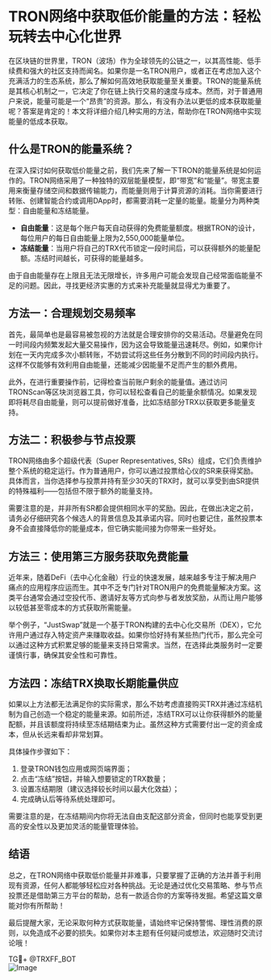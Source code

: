 # TRON网络中获取低价能量的方法：轻松玩转去中心化世界

在区块链的世界里，TRON（波场）作为全球领先的公链之一，以其高性能、低手续费和强大的社区支持而闻名。如果你是一名TRON用户，或者正在考虑加入这个充满活力的生态系统，那么了解如何高效地获取能量至关重要。TRON的能量系统是其核心机制之一，它决定了你在链上执行交易的速度与成本。然而，对于普通用户来说，能量可能是一个“昂贵”的资源。那么，有没有办法以更低的成本获取能量呢？答案是肯定的！本文将详细介绍几种实用的方法，帮助你在TRON网络中实现能量的低成本获取。

## 什么是TRON的能量系统？

在深入探讨如何获取低价能量之前，我们先来了解一下TRON的能量系统是如何运作的。TRON网络采用了一种独特的双层能量模型，即“带宽”和“能量”。带宽主要用来衡量存储空间和数据传输能力，而能量则用于计算资源的消耗。当你需要进行转账、创建智能合约或调用DApp时，都需要消耗一定量的能量。能量分为两种类型：自由能量和冻结能量。

- **自由能量**：这是每个账户每天自动获得的免费能量额度。根据TRON的设计，每位用户的每日自由能量上限为2,550,000能量单位。
- **冻结能量**：当用户将自己的TRX代币锁定一段时间后，可以获得额外的能量配额。冻结时间越长，可获得的能量越多。

由于自由能量存在上限且无法无限增长，许多用户可能会发现自己经常面临能量不足的问题。因此，寻找更经济实惠的方式来补充能量就显得尤为重要了。

## 方法一：合理规划交易频率

首先，最简单也是最容易被忽视的方法就是合理安排你的交易活动。尽量避免在同一时间段内频繁发起大量交易操作，因为这会导致能量迅速耗尽。例如，如果你计划在一天内完成多次小额转账，不妨尝试将这些任务分散到不同的时间段内执行。这样不仅能够有效利用自由能量，还能减少因能量不足而产生的额外费用。

此外，在进行重要操作前，记得检查当前账户剩余的能量值。通过访问TRONScan等区块浏览器工具，你可以轻松查看自己的能量余额情况。如果发现即将耗尽自由能量，则可以提前做好准备，比如冻结部分TRX以获取更多能量支持。

## 方法二：积极参与节点投票

TRON网络由多个超级代表（Super Representatives, SRs）组成，它们负责维护整个系统的稳定运行。作为普通用户，你可以通过投票给心仪的SR来获得奖励。具体而言，当你选择参与投票并持有至少30天的TRX时，就可以享受到由SR提供的特殊福利——包括但不限于额外的能量支持。

需要注意的是，并非所有SR都会提供相同水平的奖励。因此，在做出决定之前，请务必仔细研究各个候选人的背景信息及其承诺内容。同时也要记住，虽然投票本身不会直接降低你的能量成本，但它确实能间接为你带来一些好处。

## 方法三：使用第三方服务获取免费能量

近年来，随着DeFi（去中心化金融）行业的快速发展，越来越多专注于解决用户痛点的应用程序应运而生。其中不乏专门针对TRON用户的免费能量解决方案。这类平台通常会通过空投代币、邀请好友等方式向参与者发放奖励，从而让用户能够以较低甚至零成本的方式获取所需能量。

举个例子，“JustSwap”就是一个基于TRON构建的去中心化交易所（DEX），它允许用户通过存入特定资产来赚取收益。如果你恰好持有某些热门代币，那么完全可以通过这种方式积累足够的能量来支持日常需求。当然，在选择此类服务时一定要谨慎行事，确保其安全性和可靠性。

## 方法四：冻结TRX换取长期能量供应

如果以上方法都无法满足你的实际需求，那么不妨考虑直接购买TRX并通过冻结机制为自己创造一个稳定的能量来源。如前所述，冻结TRX可以让你获得额外的能量配额，并且该额度将持续至冻结期结束为止。虽然这种方式需要付出一定的资金成本，但从长远来看却非常划算。

具体操作步骤如下：
1. 登录TRON钱包应用或网页端界面；
2. 点击“冻结”按钮，并输入想要锁定的TRX数量；
3. 设置冻结期限（建议选择较长时间以最大化效益）；
4. 完成确认后等待系统处理即可。

需要注意的是，在冻结期间内你将无法自由支配这部分资金，但同时也能享受到更高的安全性以及更加灵活的能量管理体验。

## 结语

总之，在TRON网络中获取低价能量并非难事，只要掌握了正确的方法并善于利用现有资源，任何人都能够轻松应对各种挑战。无论是通过优化交易策略、参与节点投票还是借助第三方平台的帮助，总有一款适合你的方案等待发掘。希望这篇文章能对你有所帮助！

最后提醒大家，无论采取何种方式获取能量，请始终牢记保持警惕、理性消费的原则，以免造成不必要的损失。如果你对本主题有任何疑问或想法，欢迎随时交流讨论哦！

TG💪+ @TRXFF_BOT  
![Image](https://sites.google.com/view/trxduihuan/)